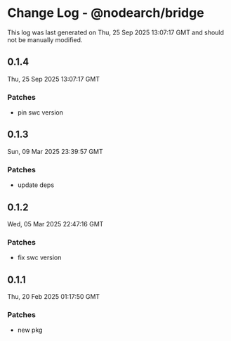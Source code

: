 # Change Log - @nodearch/bridge

This log was last generated on Thu, 25 Sep 2025 13:07:17 GMT and should not be manually modified.

## 0.1.4
Thu, 25 Sep 2025 13:07:17 GMT

### Patches

- pin swc version

## 0.1.3
Sun, 09 Mar 2025 23:39:57 GMT

### Patches

- update deps

## 0.1.2
Wed, 05 Mar 2025 22:47:16 GMT

### Patches

- fix swc version

## 0.1.1
Thu, 20 Feb 2025 01:17:50 GMT

### Patches

- new pkg

